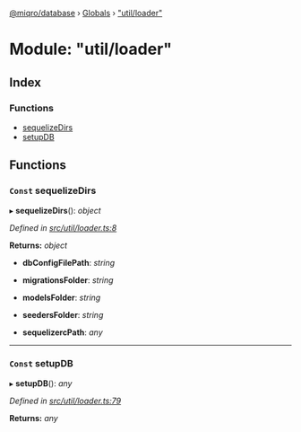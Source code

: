 [@miqro/database](../README.md) › [Globals](../globals.md) › ["util/loader"](_util_loader_.md)

# Module: "util/loader"

## Index

### Functions

* [sequelizeDirs](_util_loader_.md#const-sequelizedirs)
* [setupDB](_util_loader_.md#const-setupdb)

## Functions

### `Const` sequelizeDirs

▸ **sequelizeDirs**(): *object*

*Defined in [src/util/loader.ts:8](https://github.com/claukers/miqro-sequelize/blob/9318ec9/src/util/loader.ts#L8)*

**Returns:** *object*

* **dbConfigFilePath**: *string*

* **migrationsFolder**: *string*

* **modelsFolder**: *string*

* **seedersFolder**: *string*

* **sequelizercPath**: *any*

___

### `Const` setupDB

▸ **setupDB**(): *any*

*Defined in [src/util/loader.ts:79](https://github.com/claukers/miqro-sequelize/blob/9318ec9/src/util/loader.ts#L79)*

**Returns:** *any*

